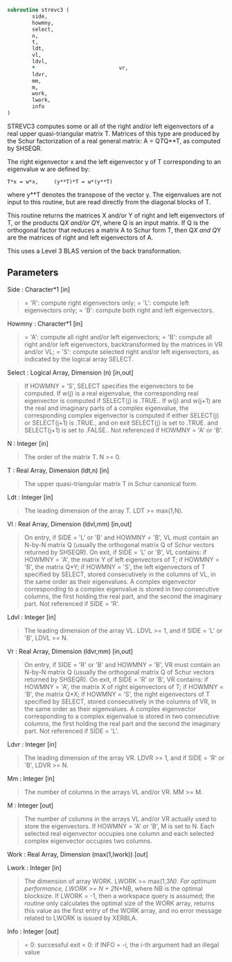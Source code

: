 ```fortran
subroutine strevc3 (
		side,
		howmny,
		select,
		n,
		t,
		ldt,
		vl,
		ldvl,
		*                           vr,
		ldvr,
		mm,
		m,
		work,
		lwork,
		info
)
```

 STREVC3 computes some or all of the right and/or left eigenvectors of
 a real upper quasi-triangular matrix T.
 Matrices of this type are produced by the Schur factorization of
 a real general matrix:  A = Q*T*Q**T, as computed by SHSEQR.

 The right eigenvector x and the left eigenvector y of T corresponding
 to an eigenvalue w are defined by:

    T*x = w*x,     (y**T)*T = w*(y**T)

 where y**T denotes the transpose of the vector y.
 The eigenvalues are not input to this routine, but are read directly
 from the diagonal blocks of T.

 This routine returns the matrices X and/or Y of right and left
 eigenvectors of T, or the products Q*X and/or Q*Y, where Q is an
 input matrix. If Q is the orthogonal factor that reduces a matrix
 A to Schur form T, then Q*X and Q*Y are the matrices of right and
 left eigenvectors of A.

 This uses a Level 3 BLAS version of the back transformation.

## Parameters
Side : Character*1 [in]
> = 'R':  compute right eigenvectors only;
> = 'L':  compute left eigenvectors only;
> = 'B':  compute both right and left eigenvectors.

Howmny : Character*1 [in]
> = 'A':  compute all right and/or left eigenvectors;
> = 'B':  compute all right and/or left eigenvectors,
> backtransformed by the matrices in VR and/or VL;
> = 'S':  compute selected right and/or left eigenvectors,
> as indicated by the logical array SELECT.

Select : Logical Array, Dimension (n) [in,out]
> If HOWMNY = 'S', SELECT specifies the eigenvectors to be
> computed.
> If w(j) is a real eigenvalue, the corresponding real
> eigenvector is computed if SELECT(j) is .TRUE..
> If w(j) and w(j+1) are the real and imaginary parts of a
> complex eigenvalue, the corresponding complex eigenvector is
> computed if either SELECT(j) or SELECT(j+1) is .TRUE., and
> on exit SELECT(j) is set to .TRUE. and SELECT(j+1) is set to
> .FALSE..
> Not referenced if HOWMNY = 'A' or 'B'.

N : Integer [in]
> The order of the matrix T. N >= 0.

T : Real Array, Dimension (ldt,n) [in]
> The upper quasi-triangular matrix T in Schur canonical form.

Ldt : Integer [in]
> The leading dimension of the array T. LDT >= max(1,N).

Vl : Real Array, Dimension (ldvl,mm) [in,out]
> On entry, if SIDE = 'L' or 'B' and HOWMNY = 'B', VL must
> contain an N-by-N matrix Q (usually the orthogonal matrix Q
> of Schur vectors returned by SHSEQR).
> On exit, if SIDE = 'L' or 'B', VL contains:
> if HOWMNY = 'A', the matrix Y of left eigenvectors of T;
> if HOWMNY = 'B', the matrix Q*Y;
> if HOWMNY = 'S', the left eigenvectors of T specified by
> SELECT, stored consecutively in the columns
> of VL, in the same order as their
> eigenvalues.
> A complex eigenvector corresponding to a complex eigenvalue
> is stored in two consecutive columns, the first holding the
> real part, and the second the imaginary part.
> Not referenced if SIDE = 'R'.

Ldvl : Integer [in]
> The leading dimension of the array VL.
> LDVL >= 1, and if SIDE = 'L' or 'B', LDVL >= N.

Vr : Real Array, Dimension (ldvr,mm) [in,out]
> On entry, if SIDE = 'R' or 'B' and HOWMNY = 'B', VR must
> contain an N-by-N matrix Q (usually the orthogonal matrix Q
> of Schur vectors returned by SHSEQR).
> On exit, if SIDE = 'R' or 'B', VR contains:
> if HOWMNY = 'A', the matrix X of right eigenvectors of T;
> if HOWMNY = 'B', the matrix Q*X;
> if HOWMNY = 'S', the right eigenvectors of T specified by
> SELECT, stored consecutively in the columns
> of VR, in the same order as their
> eigenvalues.
> A complex eigenvector corresponding to a complex eigenvalue
> is stored in two consecutive columns, the first holding the
> real part and the second the imaginary part.
> Not referenced if SIDE = 'L'.

Ldvr : Integer [in]
> The leading dimension of the array VR.
> LDVR >= 1, and if SIDE = 'R' or 'B', LDVR >= N.

Mm : Integer [in]
> The number of columns in the arrays VL and/or VR. MM >= M.

M : Integer [out]
> The number of columns in the arrays VL and/or VR actually
> used to store the eigenvectors.
> If HOWMNY = 'A' or 'B', M is set to N.
> Each selected real eigenvector occupies one column and each
> selected complex eigenvector occupies two columns.

Work : Real Array, Dimension (max(1,lwork)) [out]

Lwork : Integer [in]
> The dimension of array WORK. LWORK >= max(1,3*N).
> For optimum performance, LWORK >= N + 2*N*NB, where NB is
> the optimal blocksize.
> If LWORK = -1, then a workspace query is assumed; the routine
> only calculates the optimal size of the WORK array, returns
> this value as the first entry of the WORK array, and no error
> message related to LWORK is issued by XERBLA.

Info : Integer [out]
> = 0:  successful exit
> < 0:  if INFO = -i, the i-th argument had an illegal value

